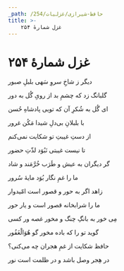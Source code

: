 ```yaml
---
_path: /حافظ-شیرازی/غزلیات/254
title: >-
    غزل شمارهٔ ۲۵۴
---
```

# غزل شمارهٔ ۲۵۴

<div class="b" id="bn1"><div class="m1"><p>دیگر ز شاخِ سروِ سَهی بلبلِ صبور</p></div>
<div class="m2"><p>گلبانگ زد که چشمِ بد از رویِ گُل به دور</p></div></div>
<div class="b" id="bn2"><div class="m1"><p>ای گُل به شُکرِ آن که تویی پادشاهِ حُسن</p></div>
<div class="m2"><p>با بلبلانِ بی‌دلِ شیدا مَکُن غرور</p></div></div>
<div class="b" id="bn3"><div class="m1"><p>از دستِ غیبتِ تو شکایت نمی‌کنم</p></div>
<div class="m2"><p>تا نیست غیبتی نَبُوَد لذّتِ حضور</p></div></div>
<div class="b" id="bn4"><div class="m1"><p>گر دیگران به عیش و طَرَب خُرَّمَند و شاد</p></div>
<div class="m2"><p>ما را غمِ نگار بُوَد مایهٔ سُرور</p></div></div>
<div class="b" id="bn5"><div class="m1"><p>زاهد اگر به حور و قصور است امّیدوار</p></div>
<div class="m2"><p>ما را شرابخانه قصور است و یار حور</p></div></div>
<div class="b" id="bn6"><div class="m1"><p>مِی خور به بانگِ چنگ و مخور غصه ور کسی</p></div>
<div class="m2"><p>گوید تو را که باده مخور گو هُوَالْغَفُور</p></div></div>
<div class="b" id="bn7"><div class="m1"><p>حافظ شکایت از غمِ هجران چه می‌کنی؟</p></div>
<div class="m2"><p>در هِجر وصل باشد و در ظلمت است نور</p></div></div>
